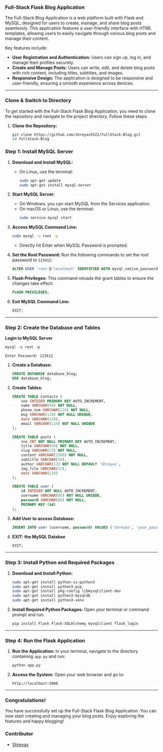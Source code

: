 
### Full-Stack Flask Blog Application

The Full-Stack Blog Application is a web platform built with Flask and MySQL, designed for users to create, manage, and share blog posts seamlessly. This application features a user-friendly interface with HTML templates, allowing users to easily navigate through various blog posts and manage their content.

Key features include:
- **User Registration and Authentication:** Users can sign up, log in, and manage their profiles securely.
- **Create and Manage Posts:** Users can write, edit, and delete blog posts with rich content, including titles, subtitles, and images.
- **Responsive Design:** The application is designed to be responsive and user-friendly, ensuring a smooth experience across devices.

---
### Clone & Switch to Directory

To get started with the Full-Stack Flask Blog Application, you need to clone the repository and navigate to the project directory. Follow these steps:

1. **Clone the Repository:**
    ```bash
    git clone https://github.com/shreyas5522/fullStack-Blog.git
    cd fullStack-Blog
    ```

### Step 1: Install MySQL Server

1. **Download and Install MySQL:**
    - On Linux, use the terminal:
      ```bash
      sudo apt-get update
      sudo apt-get install mysql-server
      ```

2. **Start MySQL Server:**
    - On Windows, you can start MySQL from the Services application.
    - On macOS or Linux, use the terminal:
      ```bash
      sudo service mysql start
      ```

3. **Access MySQL Command Line:**
    ```bash
    sudo mysql -u root -p
    ```
    - Directly hit Enter when MySQL Password is prompted.

4. **Set the Root Password:**
    Run the following commands to set the root password to `123412`:
    ```sql
    ALTER USER 'root'@'localhost' IDENTIFIED WITH mysql_native_password BY '123412';
    ```

5. **Flush Privileges:**
    This command reloads the grant tables to ensure the changes take effect:
    ```sql
    FLUSH PRIVILEGES;
    ```

6. **Exit MySQL Command Line:**
    ```sql
    EXIT;
    ```

---

### Step 2: Create the Database and Tables
**Login to MySQL Server**
```sql
mysql -u root -p
```
    Enter Password: 123412

1. **Create a Database:**
    ```sql
    CREATE DATABASE database_blog;
    USE database_blog;
    ```

2. **Create Tables:**
    ```sql
    CREATE TABLE Contacts (
        sno INTEGER PRIMARY KEY AUTO_INCREMENT,
        name VARCHAR(80) NOT NULL,
        phone_num VARCHAR(120) NOT NULL,
        msg VARCHAR(120) NOT NULL UNIQUE,
        date VARCHAR(120),
        email VARCHAR(120) NOT NULL UNIQUE
    );

    CREATE TABLE posts (
        sno INT NOT NULL PRIMARY KEY AUTO_INCREMENT,
        title VARCHAR(80) NOT NULL,
        slug VARCHAR(25) NOT NULL,
        content VARCHAR(2500) NOT NULL,
        subtitle VARCHAR(50),
        author VARCHAR(12) NOT NULL DEFAULT 'Shreyas',
        img_file VARCHAR(12),
        date VARCHAR(120)
    );

    CREATE TABLE user (
        id INTEGER NOT NULL AUTO_INCREMENT,
        username VARCHAR(80) NOT NULL UNIQUE,
        password VARCHAR(80) NOT NULL,
        PRIMARY KEY (id)
    );
    ```

3. **Add User to access Database:**
    ```sql
    INSERT INTO user (username, password) VALUES ('shreyas', 'your_password_here');
    ```

4. **EXIT: the MySQL Databse**
    ```sql
    EXIT;
    ```
---

### Step 3: Install Python and Required Packages

1. **Download and Install Python:**
    ```bash
    sudo apt-get install python-is-python3
    sudo apt-get install python3-pip
    sudo apt-get install pkg-config libmysqlclient-dev
    sudo apt-get install python3-mysqldb
    sudo apt-get install python3-venv
    ```

2. **Install Required Python Packages:**
    Open your terminal or command prompt and run:
    ```bash
    pip install Flask Flask-SQLAlchemy mysqlclient flask_login
    ```

---

### Step 4: Run the Flask Application

1. **Run the Application:**
    In your terminal, navigate to the directory containing `app.py` and run:
    ```bash
    python app.py
    ```

2. **Access the System:**
    Open your web browser and go to:
    ```
    http://localhost:5000
    ```

---
### Congratulations!

You have successfully set up the Full-Stack Flask Blog Application. You can now start creating and managing your blog posts. Enjoy exploring the features and happy blogging!

### Contributor

- [Shreyas](https://github.com/shreyash5522)